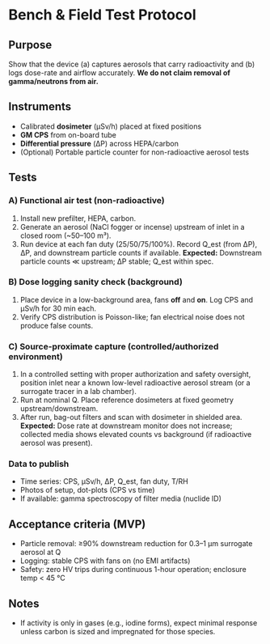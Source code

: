 # Bench & Field Test Protocol

## Purpose
Show that the device (a) captures aerosols that carry radioactivity and (b) logs dose-rate and airflow accurately. 
**We do not claim removal of gamma/neutrons from air.**

## Instruments
- Calibrated **dosimeter** (µSv/h) placed at fixed positions
- **GM CPS** from on-board tube
- **Differential pressure** (ΔP) across HEPA/carbon
- (Optional) Portable particle counter for non-radioactive aerosol tests

## Tests

### A) Functional air test (non-radioactive)
1. Install new prefilter, HEPA, carbon. 
2. Generate an aerosol (NaCl fogger or incense) upstream of inlet in a closed room (~50–100 m³).
3. Run device at each fan duty (25/50/75/100%). Record Q_est (from ΔP), ΔP, and downstream particle counts if available.
**Expected:** Downstream particle counts ≪ upstream; ΔP stable; Q_est within spec.

### B) Dose logging sanity check (background)
1. Place device in a low-background area, fans **off** and **on**. Log CPS and µSv/h for 30 min each.
2. Verify CPS distribution is Poisson-like; fan electrical noise does not produce false counts.

### C) Source-proximate capture (controlled/authorized environment)
1. In a controlled setting with proper authorization and safety oversight, position inlet near a known low-level radioactive aerosol stream (or a surrogate tracer in a lab chamber). 
2. Run at nominal Q. Place reference dosimeters at fixed geometry upstream/downstream.
3. After run, bag-out filters and scan with dosimeter in shielded area.
**Expected:** Dose rate at downstream monitor does not increase; collected media shows elevated counts vs background (if radioactive aerosol was present).

### Data to publish
- Time series: CPS, µSv/h, ΔP, Q_est, fan duty, T/RH
- Photos of setup, dot-plots (CPS vs time)
- If available: gamma spectroscopy of filter media (nuclide ID)

## Acceptance criteria (MVP)
- Particle removal: ≥90% downstream reduction for 0.3–1 µm surrogate aerosol at Q
- Logging: stable CPS with fans on (no EMI artifacts)
- Safety: zero HV trips during continuous 1-hour operation; enclosure temp < 45 °C

## Notes
- If activity is only in gases (e.g., iodine forms), expect minimal response unless carbon is sized and impregnated for those species. 
